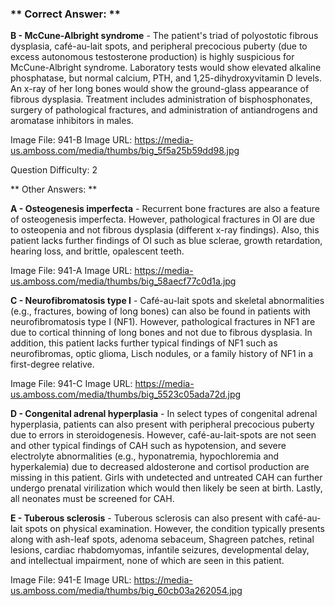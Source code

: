 ### ** Correct Answer: **

**B - McCune-Albright syndrome** - The patient's triad of polyostotic fibrous dysplasia, café-au-lait spots, and peripheral precocious puberty (due to excess autonomous testosterone production) is highly suspicious for McCune-Albright syndrome. Laboratory tests would show elevated alkaline phosphatase, but normal calcium, PTH, and 1,25-dihydroxyvitamin D levels. An x-ray of her long bones would show the ground-glass appearance of fibrous dysplasia. Treatment includes administration of bisphosphonates, surgery of pathological fractures, and administration of antiandrogens and aromatase inhibitors in males.

Image File: 941-B
Image URL: https://media-us.amboss.com/media/thumbs/big_5f5a25b59dd98.jpg

Question Difficulty: 2

** Other Answers: **

**A - Osteogenesis imperfecta** - Recurrent bone fractures are also a feature of osteogenesis imperfecta. However, pathological fractures in OI are due to osteopenia and not fibrous dysplasia (different x-ray findings). Also, this patient lacks further findings of OI such as blue sclerae, growth retardation, hearing loss, and brittle, opalescent teeth.

Image File: 941-A
Image URL: https://media-us.amboss.com/media/thumbs/big_58aecf77c0d1a.jpg

**C - Neurofibromatosis type I** - Café-au-lait spots and skeletal abnormalities (e.g., fractures, bowing of long bones) can also be found in patients with neurofibromatosis type I (NF1). However, pathological fractures in NF1 are due to cortical thinning of long bones and not due to fibrous dysplasia. In addition, this patient lacks further typical findings of NF1 such as neurofibromas, optic glioma, Lisch nodules, or a family history of NF1 in a first-degree relative.

Image File: 941-C
Image URL: https://media-us.amboss.com/media/thumbs/big_5523c05ada72d.jpg

**D - Congenital adrenal hyperplasia** - In select types of congenital adrenal hyperplasia, patients can also present with peripheral precocious puberty due to errors in steroidogenesis. However, café-au-lait-spots are not seen and other typical findings of CAH such as hypotension, and severe electrolyte abnormalities (e.g., hyponatremia, hypochloremia and hyperkalemia) due to decreased aldosterone and cortisol production are missing in this patient. Girls with undetected and untreated CAH can further undergo prenatal virilization which would then likely be seen at birth. Lastly, all neonates must be screened for CAH.

**E - Tuberous sclerosis** - Tuberous sclerosis can also present with café-au-lait spots on physical examination. However, the condition typically presents along with ash-leaf spots, adenoma sebaceum, Shagreen patches, retinal lesions, cardiac rhabdomyomas, infantile seizures, developmental delay, and intellectual impairment, none of which are seen in this patient.

Image File: 941-E
Image URL: https://media-us.amboss.com/media/thumbs/big_60cb03a262054.jpg

